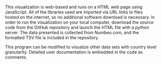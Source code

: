 This visualization is web-based and runs on a HTML web page using JavaScript. All of the libraries used are imported via URL links to files hosted on the internet, so
no additional software download is necessary. In order to run the visualization on your local computer, download the source code from the GitHub repository and launch the HTML file with a python server. The data presented is collected from Numbeo.com, and the formatted TSV file is included in the repository.
  
This program can be modified to visualize other data sets with country level granularity. Detailed user documentation is embedded in the code as comments.
